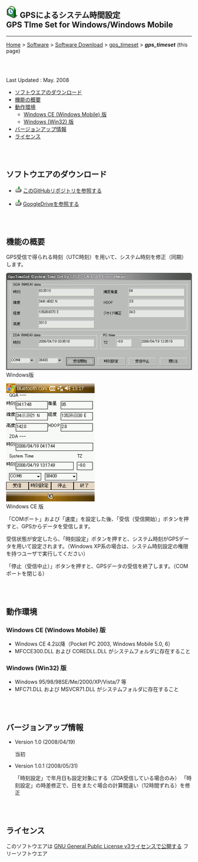 ## ![icon](readme_pics/softdown-ico-gpstimeset.png)  GPSによるシステム時間設定<br/>GPS TIme Set for Windows/Windows Mobile<!-- omit in toc -->

---
[Home](https://oasis3855.github.io/webpage/) > [Software](https://oasis3855.github.io/webpage/software/index.html) > [Software Download](https://oasis3855.github.io/webpage/software/software-download.html) > [gps_timeset](../gps_timeset/README.md) > ***gps_timeset*** (this page)

<br />
<br />

Last Updated : May. 2008


- [ソフトウエアのダウンロード](#ソフトウエアのダウンロード)
- [機能の概要](#機能の概要)
- [動作環境](#動作環境)
  - [Windows CE (Windows Mobile) 版](#windows-ce-windows-mobile-版)
  - [Windows (Win32) 版](#windows-win32-版)
- [バージョンアップ情報](#バージョンアップ情報)
- [ライセンス](#ライセンス)

<br />
<br />

## ソフトウエアのダウンロード

- ![download icon](../readme_pics/soft-ico-download-darkmode.gif)   [このGitHubリポジトリを参照する](../gps_timeset/download) 

- ![download icon](../readme_pics/soft-ico-download-darkmode.gif)   [GoogleDriveを参照する](https://drive.google.com/drive/folders/0B7BSijZJ2TAHZWFjZmEyNzQtOTQ4Zi00YTQ3LWI3NjEtY2YzZDlhZGJjNzcx?resourcekey=0-aYUOr8PbrWYa_BRisyOOKg) 

<br />
<br />

## 機能の概要

GPS受信で得られる時刻（UTC時刻）を用いて、システム時刻を修正（同期）します。 

![Windows 版](readme_pics/soft-wm-gpstime-dlg02.png)
<br/>Windows版

![Windows CE 版](readme_pics/soft-wm-gpstime-dlg01.png)
<br/>Windows CE 版

「COMポート」および「速度」を設定した後、「受信（受信開始）」ボタンを押すと、GPSからデータを受信します。

受信状態が安定したら、「時刻設定」ボタンを押すと、システム時刻がGPSデータを用いて設定されます。（Windows XP系の場合は、システム時刻設定の権限を持つユーザで実行してください）

「停止（受信中止）」ボタンを押すと、GPSデータの受信を終了します。（COMポートを閉じる）

<br />
<br />

## 動作環境

### Windows CE (Windows Mobile) 版

- Windows CE 4.2以降（Pocket PC 2003, Windows Mobile 5.0, 6） 
- MFCCE300.DLL および COREDLL.DLL がシステムフォルダに存在すること 

### Windows (Win32) 版

- Windows 95/98/98SE/Me/2000/XP/Vista/7 等 
- MFC71.DLL および MSVCR71.DLL がシステムフォルダに存在すること 

<br />
<br />

## バージョンアップ情報

-  Version 1.0 (2008/04/19) 

    当初

-  Version 1.0.1 (2008/05/31)

    「時刻設定」で年月日も設定対象にする（ZDA受信している場合のみ） 
    「時刻設定」の時差修正で、日をまたぐ場合の計算間違い（12時間ずれる）を修正 

<br />
<br />

## ライセンス

このソフトウエアは [GNU General Public License v3ライセンスで公開する](https://gpl.mhatta.org/gpl.ja.html) フリーソフトウエア

